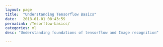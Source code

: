 ```yaml
---
layout: page
title:  "Understanding Tensorflow Basics"
date:   2018-01-01 08:43:59
permalink: /Tesorflow-basics/
categories: ml
desc: "Understanding foundations of tensorflow and Image recognition"

---
```


